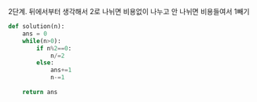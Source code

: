 2단계. 뒤에서부터 생각해서 2로 나뉘면 비용없이 나누고 안 나뉘면 비용들여서 1빼기
```python
def solution(n):
    ans = 0
    while(n>0):
        if n%2==0:
            n/=2
        else:
            ans+=1
            n-=1
   
    return ans
```
